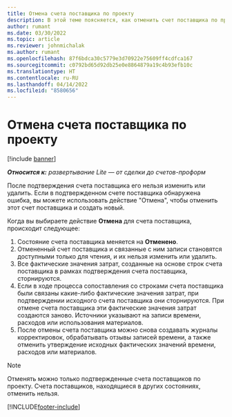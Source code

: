 ```yaml
---
title: Отмена счета поставщика по проекту
description: В этой теме поясняется, как отменить счет поставщика по проекту в Microsoft Dynamics 365 Project Operations, а также рассматривается финансовый результат отмены счета поставщика по проекту.
author: rumant
ms.date: 03/30/2022
ms.topic: article
ms.reviewer: johnmichalak
ms.author: rumant
ms.openlocfilehash: 87f6bdca30c5779e3d70922e75609ff4cdfca167
ms.sourcegitcommit: c0792bd65d92db25e0e8864879a19c4b93efb10c
ms.translationtype: HT
ms.contentlocale: ru-RU
ms.lasthandoff: 04/14/2022
ms.locfileid: "8580656"
---
```

# <a name="cancel-a-project-vendor-invoice"></a>Отмена счета поставщика по проекту

[!include [banner](../../includes/dataverse-preview.md)]

_**Относится к:** развертывание Lite — от сделки до счетов-проформ_

После подтверждения счета поставщика его нельзя изменить или удалить. Если в подтвержденном счете поставщика обнаружена ошибка, вы можете использовать действие "Отмена", чтобы отменить этот счет поставщика и создать новый.

Когда вы выбираете действие **Отмена** для счета поставщика, происходит следующее:

1. Состояние счета поставщика меняется на **Отменено**.
2. Отмененный счет поставщика и связанные с ним записи становятся доступными только для чтения, и их нельзя изменить или удалить.
3. Все фактические значения затрат, созданные на основе строк счета поставщика в рамках подтверждения счета поставщика, сторнируются.
4. Если в ходе процесса сопоставления со строками счета поставщика были связаны какие-либо фактические значения затрат, при подтверждении исходного счета поставщика они сторнируются. При отмене счета поставщика эти фактические значения затрат создаются заново. Источники указывают на записи времени, расходов или использования материалов.
5. После отмены счета поставщика можно снова создавать журналы корректировок, обрабатывать отзывы записей времени, а также отменить утверждение исходных фактических значений времени, расходов или материалов.

> [!NOTE]
> Отменять можно только подтвержденные счета поставщиков по проекту. Счета поставщиков, находящиеся в других состояниях, отменить нельзя.

[!INCLUDE[footer-include](../../includes/footer-banner.md)]
